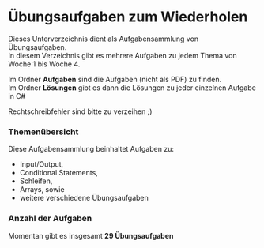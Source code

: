 # Übungsaufgaben zum Wiederholen

Dieses Unterverzeichnis dient als Aufgabensammlung von Übungsaufgaben.  
In diesem Verzeichnis gibt es mehrere Aufgaben zu jedem Thema von Woche 1 bis Woche 4.

Im Ordner **Aufgaben** sind die Aufgaben (nicht als PDF) zu finden.  
Im Ordner **Lösungen** gibt es dann die Lösungen zu jeder einzelnen Aufgabe in C#  

Rechtschreibfehler sind bitte zu verzeihen ;)

### Themenübersicht

Diese Aufgabensammlung beinhaltet Aufgaben zu:
- Input/Output,
- Conditional Statements,
- Schleifen,
- Arrays, sowie
- weitere verschiedene Übungsaufgaben

### Anzahl der Aufgaben
Momentan gibt es insgesamt **29 Übungsaufgaben**